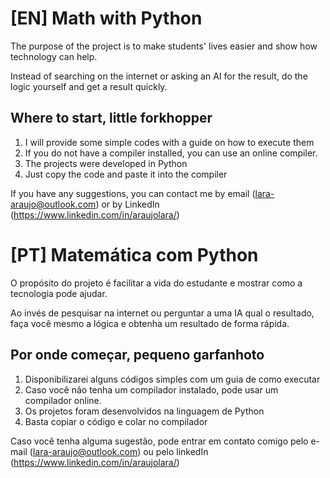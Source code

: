# [EN] Math with Python

The purpose of the project is to make students' lives easier and show how technology can help. 

Instead of searching on the internet or asking an AI for the result, do the logic yourself and get a result quickly.

## Where to start, little forkhopper

1. I will provide some simple codes with a guide on how to execute them
2. If you do not have a compiler installed, you can use an online compiler.
3. The projects were developed in Python
4. Just copy the code and paste it into the compiler

If you have any suggestions, you can contact me by email (lara-araujo@outlook.com) or by LinkedIn (https://www.linkedin.com/in/araujolara/)

# [PT] Matemática com Python 

O propósito do projeto é facilitar a vida do estudante e mostrar como a tecnologia pode ajudar. 

Ao invés de pesquisar na internet ou perguntar a uma IA qual o resultado, faça você mesmo a lógica e obtenha um resultado de forma rápida. 


## Por onde começar, pequeno garfanhoto

1. Disponibilizarei alguns códigos simples com um guia de como executar
2. Caso você não tenha um compilador instalado, pode usar um compilador online.
3. Os projetos foram desenvolvidos na linguagem de Python
4. Basta copiar o código e colar no compilador


Caso você tenha alguma sugestão, pode entrar em contato comigo pelo e-mail (lara-araujo@outlook.com) ou pelo linkedIn (https://www.linkedin.com/in/araujolara/)
